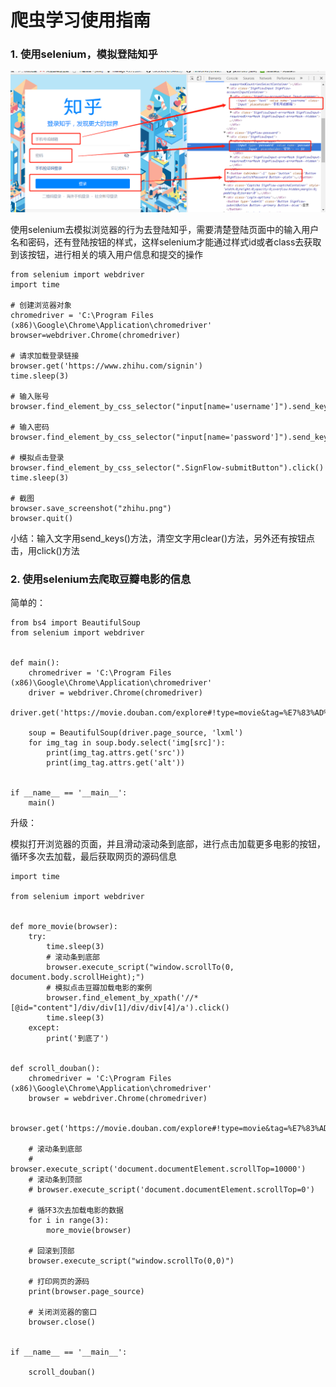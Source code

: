 
# 爬虫学习使用指南


### 1. 使用selenium，模拟登陆知乎

![图](images/zhihu_signin.png)

使用selenium去模拟浏览器的行为去登陆知乎，需要清楚登陆页面中的输入用户名和密码，还有登陆按钮的样式，这样selenium才能通过样式id或者class去获取到该按钮，进行相关的填入用户信息和提交的操作

	from selenium import webdriver
	import time
	
	# 创建浏览器对象
	chromedriver = 'C:\Program Files (x86)\Google\Chrome\Application\chromedriver'
	browser=webdriver.Chrome(chromedriver)
	
	# 请求加载登录链接
	browser.get('https://www.zhihu.com/signin')
	time.sleep(3)
	
	# 输入账号
	browser.find_element_by_css_selector("input[name='username']").send_keys('17078075655')
	
	# 输入密码
	browser.find_element_by_css_selector("input[name='password']").send_keys('19910825580lb')
	
	# 模拟点击登录
	browser.find_element_by_css_selector(".SignFlow-submitButton").click()
	time.sleep(3)
	
	# 截图
	browser.save_screenshot("zhihu.png")
	browser.quit()

小结：输入文字用send_keys()方法，清空文字用clear()方法，另外还有按钮点击，用click()方法


### 2. 使用selenium去爬取豆瓣电影的信息

简单的：

	from bs4 import BeautifulSoup
	from selenium import webdriver


	def main():
	    chromedriver = 'C:\Program Files (x86)\Google\Chrome\Application\chromedriver'
	    driver = webdriver.Chrome(chromedriver)
	    driver.get('https://movie.douban.com/explore#!type=movie&tag=%E7%83%AD%E9%97%A8&sort=recommend&page_limit=20&page_start=0')
	    
		soup = BeautifulSoup(driver.page_source, 'lxml')
	    for img_tag in soup.body.select('img[src]'):
	        print(img_tag.attrs.get('src'))
	        print(img_tag.attrs.get('alt'))


	if __name__ == '__main__':
	    main()

升级：

模拟打开浏览器的页面，并且滑动滚动条到底部，进行点击加载更多电影的按钮，循环多次去加载，最后获取网页的源码信息

	import time
	
	from selenium import webdriver


	def more_movie(browser):
	    try:
	        time.sleep(3)
	        # 滚动条到底部
	        browser.execute_script("window.scrollTo(0, document.body.scrollHeight);")
	        # 模拟点击豆瓣加载电影的案例
	        browser.find_element_by_xpath('//*[@id="content"]/div/div[1]/div/div[4]/a').click()
	        time.sleep(3)
	    except:
	        print('到底了')


	def scroll_douban():
	    chromedriver = 'C:\Program Files (x86)\Google\Chrome\Application\chromedriver'
	    browser = webdriver.Chrome(chromedriver)
	
	    browser.get('https://movie.douban.com/explore#!type=movie&tag=%E7%83%AD%E9%97%A8&sort=recommend&page_limit=20&page_start=0')
	
	    # 滚动条到底部
	    # browser.execute_script('document.documentElement.scrollTop=10000')
	    # 滚动条到顶部
	    # browser.execute_script('document.documentElement.scrollTop=0')
	
	    # 循环3次去加载电影的数据
	    for i in range(3):
	        more_movie(browser)
	
	    # 回滚到顶部
	    browser.execute_script("window.scrollTo(0,0)")
	
	    # 打印网页的源码
	    print(browser.page_source)
	
	    # 关闭浏览器的窗口
	    browser.close()


	if __name__ == '__main__':
	
	    scroll_douban()
